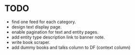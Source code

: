 # TODO

- find one feed for each category.
- design text display page.
- enable pagination for text and entity pages.
- add entity type description link to banner note.
- write book scraper.
- add dummy books and talks column to DF (context column)